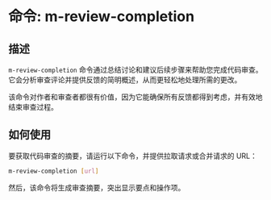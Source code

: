 # 命令: m-review-completion

## 描述

`m-review-completion` 命令通过总结讨论和建议后续步骤来帮助您完成代码审查。它会分析审查评论并提供反馈的简明概述，从而更轻松地处理所需的更改。

该命令对作者和审查者都很有价值，因为它能确保所有反馈都得到考虑，并有效地结束审查过程。

## 如何使用

要获取代码审查的摘要，请运行以下命令，并提供拉取请求或合并请求的 URL：

```bash
m-review-completion [url]
```

然后，该命令将生成审查摘要，突出显示要点和操作项。
